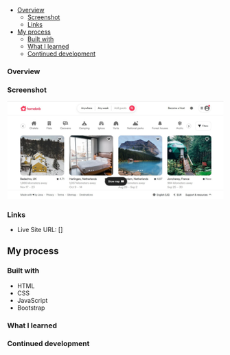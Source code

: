 - [Overview](#overview)
  - [Screenshot](#screenshot)
  - [Links](#links)
- [My process](#my-process)
  - [Built with](#built-with)
  - [What I learned](#what-i-learned)
  - [Continued development](#continued-development)

### Overview


### Screenshot

![](./images/screenshot.jpg)

### Links

- Live Site URL: []

## My process

### Built with

- HTML
- CSS 
- JavaScript
- Bootstrap

### What I learned


### Continued development


